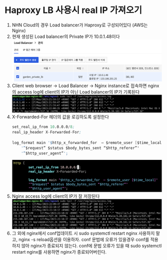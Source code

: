 # Haproxy LB 사용시 real IP 가져오기

1. NHN Cloud의 경우 Load balancer가 Haproxy로 구성되어있다 (AWS는 Nginx)
2. 현재 생성된 Load balancer의 Private IP가 10.0.1.48이다
    ![image1](./get_realip_from_haproxy/Screenshot%202023-05-27%20at%2010.06.26%20PM.png)
3. Client web browser -> Load Balancer -> Nginx instance로 접속하면 nginx의 access log에 client의 IP가 아닌 Load balancer의 IP가 기록된다
    ![image2](./get_realip_from_haproxy/Screenshot%202023-05-27%20at%2010.11.07%20PM.png)
4. X-Forwarded-For 헤더의 값을 로깅하도록 설정한다
    ```s
    set_real_ip_from 10.0.0.0/8;
    real_ip_header X-Forwarded-For;

    log_format main '$http_x_forwarded_for  – $remote_user [$time_local]'
        '”$request” $status $body_bytes_sent “$http_referer”'
        '”$http_user_agent”';
    ```
    ![image3](./get_realip_from_haproxy/Screenshot%202023-05-27%20at%2010.11.53%20PM.png)
5. Nginx access log에 client의 IP가 잘 저장된다
    ![image4](./get_realip_from_haproxy/Screenshot%202023-05-27%20at%2010.10.45%20PM.png)
6. 그 외에 nginx에서 conf업데이트 시 sudo systemctl restart nginx 사용하지 말고, nginx -s reload옵션을 이용하자. conf 문법에 오류가 있을경우 conf를 적용하지 않아 nginx가 종료되지 않는다. conf에 문법 오류가 있을 때 sudo systemctl restart nginx를 사용하면 nginx가 종료되어버린다.